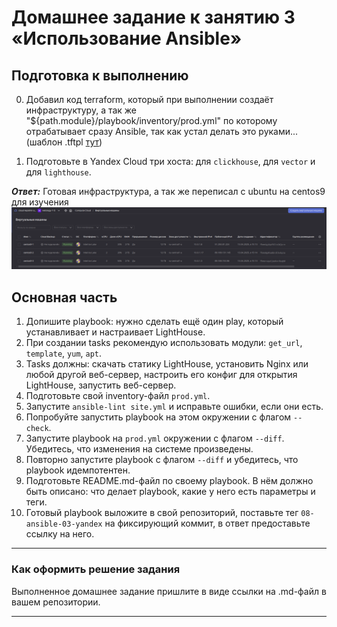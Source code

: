 # Домашнее задание к занятию 3 «Использование Ansible»

## Подготовка к выполнению

0. Добавил код terraform, который при выполнении создаёт инфраструктуру, а так же "${path.module}/playbook/inventory/prod.yml" по которому отрабатывает сразу Ansible, так как устал делать это руками... (шаблон .tftpl [тут](https://github.com/Liberaty/ans_hw_3/blob/main/terraform/inventory.tftpl))

1. Подготовьте в Yandex Cloud три хоста: для `clickhouse`, для `vector` и для `lighthouse`.

***Ответ:*** Готовая инфраструктура, а так же переписал с ubuntu на centos9 для изучения
![3-podgotovka.png](https://github.com/Liberaty/ans_hw_3/blob/main/img/3-podgotovka.png?raw=true)

## Основная часть

1. Допишите playbook: нужно сделать ещё один play, который устанавливает и настраивает LightHouse.
2. При создании tasks рекомендую использовать модули: `get_url`, `template`, `yum`, `apt`.
3. Tasks должны: скачать статику LightHouse, установить Nginx или любой другой веб-сервер, настроить его конфиг для открытия LightHouse, запустить веб-сервер.
4. Подготовьте свой inventory-файл `prod.yml`.
5. Запустите `ansible-lint site.yml` и исправьте ошибки, если они есть.
6. Попробуйте запустить playbook на этом окружении с флагом `--check`.
7. Запустите playbook на `prod.yml` окружении с флагом `--diff`. Убедитесь, что изменения на системе произведены.
8. Повторно запустите playbook с флагом `--diff` и убедитесь, что playbook идемпотентен.
9. Подготовьте README.md-файл по своему playbook. В нём должно быть описано: что делает playbook, какие у него есть параметры и теги.
10. Готовый playbook выложите в свой репозиторий, поставьте тег `08-ansible-03-yandex` на фиксирующий коммит, в ответ предоставьте ссылку на него.

---

### Как оформить решение задания

Выполненное домашнее задание пришлите в виде ссылки на .md-файл в вашем репозитории.

---